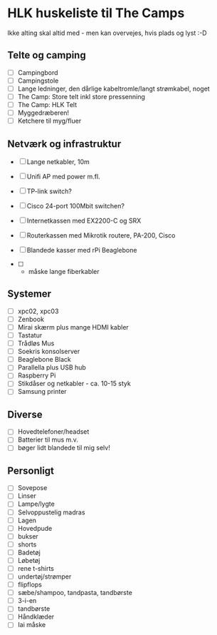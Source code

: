 # HLK huskeliste til The Camps

Ikke alting skal altid med - men kan overvejes, hvis plads og lyst :-D

## Telte og camping
- [ ] Campingbord
- [ ] Campingstole
- [ ] Lange ledninger, den dårlige kabeltromle/langt strømkabel, noget
- [ ] The Camp: Store telt inkl store pressenning
- [ ] The Camp: HLK Telt
- [ ] Myggedræberen!
- [ ] Ketchere til myg/fluer

## Netværk og infrastruktur
- [ ] Lange netkabler, 10m
- [ ] Unifi AP med power m.fl.
- [ ] TP-link switch?

- [ ] Cisco 24-port 100Mbit switchen?
- [ ] Internetkassen med EX2200-C og SRX
- [ ] Routerkassen med Mikrotik routere, PA-200, Cisco
- [ ] Blandede kasser med rPi Beaglebone
- [ ] - måske lange fiberkabler


## Systemer
- [ ] xpc02, xpc03
- [ ] Zenbook
- [ ] Mirai skærm plus mange HDMI kabler
- [ ] Tastatur
- [ ] Trådløs Mus
- [ ] Soekris konsolserver
- [ ] Beaglebone Black
- [ ] Parallella plus USB hub
- [ ] Raspberry Pi
- [ ] Stikdåser og netkabler - ca. 10-15 styk
- [ ] Samsung printer

## Diverse
- [ ] Hovedtelefoner/headset
- [ ] Batterier til mus m.v.
- [ ] bøger lidt blandede til mig selv!

## Personligt
- [ ] Sovepose
- [ ] Linser
- [ ] Lampe/lygte
- [ ] Selvoppustelig madras
- [ ] Lagen
- [ ] Hovedpude
- [ ] bukser
- [ ] shorts
- [ ] Badetøj
- [ ] Løbetøj
- [ ] rene t-shirts
- [ ] undertøj/strømper
- [ ] flipflops
- [ ] sæbe/shampoo, tandpasta, tandbørste
- [ ] 3-i-en
- [ ] tandbørste
- [ ] Håndklæder
- [ ] Iai måske
